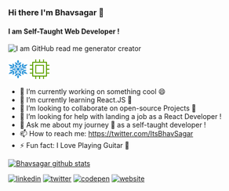 ### Hi there I'm Bhavsagar 👋
 
#### I am Self-Taught Web Developer !

![I am GitHub read me generator creator](https://pbs.twimg.com/profile_banners/797774948/1597079216/1500x500)

<a href='https://archiveprogram.github.com/'><img src='https://raw.githubusercontent.com/acervenky/animated-github-badges/master/assets/acbadge.gif' width='40' height='40'></a> <a href='https://docs.github.com/en/developers'><img src='https://raw.githubusercontent.com/acervenky/animated-github-badges/master/assets/devbadge.gif' width='40' height='40'></a> 

- 🔭 I’m currently working on something cool  😄 
- 🌱 I’m currently learning React.JS 📖 
- 👯 I’m looking to collaborate on open-source Projects 📖 
- 🤔 I’m looking for help with landing a job as a React Developer !
- 💬 Ask me about my journey 🚣  as a self-taught developer !  
- 📫 How to reach me: https://twitter.com/ItsBhavSagar 
- ⚡ Fun fact: I Love Playing Guitar 🎸 

[![Bhavsagar github stats](https://github-readme-stats.vercel.app/api?username=ItsBhav)](https://github.com/ItsBhav/github-readme-stats)

[<img src='https://cdn.jsdelivr.net/npm/simple-icons@3.0.1/icons/linkedin.svg' alt='linkedin' height='40'>](https://www.linkedin.com/in/https://www.linkedin.com/in/chaudharybhavsagar//)  [<img src='https://cdn.jsdelivr.net/npm/simple-icons@3.0.1/icons/twitter.svg' alt='twitter' height='40'>](https://twitter.com/https://twitter.com/ItsBhavSagar)  [<img src='https://cdn.jsdelivr.net/npm/simple-icons@3.0.1/icons/codepen.svg' alt='codepen' height='40'>](https://codepen.io/https://codepen.io/bhavsagar)  [<img src='https://cdn.jsdelivr.net/npm/simple-icons@3.0.1/icons/icloud.svg' alt='website' height='40'>](bhav.io)  

